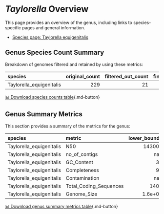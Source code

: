 # *Taylorella* Overview
This page provides an overview of the genus, including links to species-specific pages and general information.

- [Species page: Taylorella equigenitalis](Taylorella_equigenitalis/index.md)
## Genus Species Count Summary
Breakdown of genomes filtered and retained by using these metrics:

| species                  |   original_count |   filtered_out_count |   final_count |
|:-------------------------|-----------------:|---------------------:|--------------:|
| Taylorella_equigenitalis |              229 |                   21 |           208 |


[📊 Download species counts table](species_counts.csv){.md-button}
## Genus Summary Metrics
This section provides a summary of the metrics for the genus:

| species                  | metric                 |   lower_bounds |   upper_bounds |
|:-------------------------|:-----------------------|---------------:|---------------:|
| Taylorella_equigenitalis | N50                    |   143000       |      nan       |
| Taylorella_equigenitalis | no_of_contigs          |      nan       |       50       |
| Taylorella_equigenitalis | GC_Content             |       37       |       38       |
| Taylorella_equigenitalis | Completeness           |       94       |      nan       |
| Taylorella_equigenitalis | Contamination          |      nan       |        9       |
| Taylorella_equigenitalis | Total_Coding_Sequences |     1400       |     1700       |
| Taylorella_equigenitalis | Genome_Size            |        1.6e+06 |        1.8e+06 |


[📊 Download genus summary metrics table](genus_summary_metrics.csv){.md-button}
